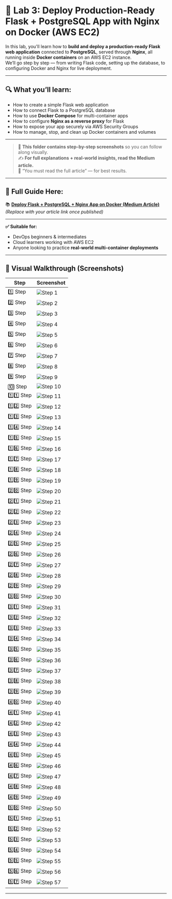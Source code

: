 # 🐳 Lab 3: Deploy Production-Ready Flask + PostgreSQL App with Nginx on Docker (AWS EC2)

In this lab, you'll learn how to **build and deploy a production-ready Flask web application** connected to **PostgreSQL**, served through **Nginx**, all running inside **Docker containers** on an AWS EC2 instance.  
We’ll go step by step — from writing Flask code, setting up the database, to configuring Docker and Nginx for live deployment.

---

## 🔍 What you’ll learn:

- How to create a simple Flask web application
- How to connect Flask to a PostgreSQL database
- How to use **Docker Compose** for multi-container apps
- How to configure **Nginx as a reverse proxy** for Flask
- How to expose your app securely via AWS Security Groups
- How to manage, stop, and clean up Docker containers and volumes

---

> 📁 **This folder contains step-by-step screenshots** so you can follow along visually.  
> ✍️ **For full explanations + real-world insights, read the Medium article.**  
> 💬 “You must read the full article” — for best results.

---

## 📖 Full Guide Here:
📚 **[Deploy Flask + PostgreSQL + Nginx App on Docker (Medium Article)](https://medium.com/@sirohi-v/project-3-how-i-built-and-deployed-a-production-ready-flask-app-with-postgresql-using-docker-ee76dc6f76db)**  
*(Replace with your article link once published)*

---

**✅ Suitable for:**
- DevOps beginners & intermediates
- Cloud learners working with AWS EC2
- Anyone looking to practice **real-world multi-container deployments**

---

## 🧭 Visual Walkthrough (Screenshots)

| Step | Screenshot |
|------|------------|
| 1️⃣ Step | ![Step 1](./screenshots/1.png) |
| 2️⃣ Step | ![Step 2](./screenshots/2.png) |
| 3️⃣ Step | ![Step 3](./screenshots/3.png) |
| 4️⃣ Step | ![Step 4](./screenshots/4.png) |
| 5️⃣ Step | ![Step 5](./screenshots/5.png) |
| 6️⃣ Step | ![Step 6](./screenshots/6.png) |
| 7️⃣ Step | ![Step 7](./screenshots/7.png) |
| 8️⃣ Step | ![Step 8](./screenshots/8.png) |
| 9️⃣ Step | ![Step 9](./screenshots/9.png) |
| 🔟 Step | ![Step 10](./screenshots/10.png) |
| 1️⃣1️⃣ Step | ![Step 11](./screenshots/11.png) |
| 1️⃣2️⃣ Step | ![Step 12](./screenshots/12.png) |
| 1️⃣3️⃣ Step | ![Step 13](./screenshots/13.png) |
| 1️⃣4️⃣ Step | ![Step 14](./screenshots/14.png) |
| 1️⃣5️⃣ Step | ![Step 15](./screenshots/15.png) |
| 1️⃣6️⃣ Step | ![Step 16](./screenshots/16.png) |
| 1️⃣7️⃣ Step | ![Step 17](./screenshots/17.png) |
| 1️⃣8️⃣ Step | ![Step 18](./screenshots/18.png) |
| 1️⃣9️⃣ Step | ![Step 19](./screenshots/19.png) |
| 2️⃣0️⃣ Step | ![Step 20](./screenshots/20.png) |
| 2️⃣1️⃣ Step | ![Step 21](./screenshots/21.png) |
| 2️⃣2️⃣ Step | ![Step 22](./screenshots/22.png) |
| 2️⃣3️⃣ Step | ![Step 23](./screenshots/23.png) |
| 2️⃣4️⃣ Step | ![Step 24](./screenshots/24.png) |
| 2️⃣5️⃣ Step | ![Step 25](./screenshots/25.png) |
| 2️⃣6️⃣ Step | ![Step 26](./screenshots/26.png) |
| 2️⃣7️⃣ Step | ![Step 27](./screenshots/27.png) |
| 2️⃣8️⃣ Step | ![Step 28](./screenshots/28.png) |
| 2️⃣9️⃣ Step | ![Step 29](./screenshots/29.png) |
| 3️⃣0️⃣ Step | ![Step 30](./screenshots/30.png) |
| 3️⃣1️⃣ Step | ![Step 31](./screenshots/31.png) |
| 3️⃣2️⃣ Step | ![Step 32](./screenshots/32.png) |
| 3️⃣3️⃣ Step | ![Step 33](./screenshots/33.png) |
| 3️⃣4️⃣ Step | ![Step 34](./screenshots/34.png) |
| 3️⃣5️⃣ Step | ![Step 35](./screenshots/35.png) |
| 3️⃣6️⃣ Step | ![Step 36](./screenshots/36.png) |
| 3️⃣7️⃣ Step | ![Step 37](./screenshots/37.png) |
| 3️⃣8️⃣ Step | ![Step 38](./screenshots/38.png) |
| 3️⃣9️⃣ Step | ![Step 39](./screenshots/39.png) |
| 4️⃣0️⃣ Step | ![Step 40](./screenshots/40.png) |
| 4️⃣1️⃣ Step | ![Step 41](./screenshots/41.png) |
| 4️⃣2️⃣ Step | ![Step 42](./screenshots/42.png) |
| 4️⃣3️⃣ Step | ![Step 43](./screenshots/43.png) |
| 4️⃣4️⃣ Step | ![Step 44](./screenshots/44.png) |
| 4️⃣5️⃣ Step | ![Step 45](./screenshots/45.png) |
| 4️⃣6️⃣ Step | ![Step 46](./screenshots/46.png) |
| 4️⃣7️⃣ Step | ![Step 47](./screenshots/47.png) |
| 4️⃣8️⃣ Step | ![Step 48](./screenshots/48.png) |
| 4️⃣9️⃣ Step | ![Step 49](./screenshots/49.png) |
| 5️⃣0️⃣ Step | ![Step 50](./screenshots/50.png) |
| 5️⃣1️⃣ Step | ![Step 51](./screenshots/51.png) |
| 5️⃣2️⃣ Step | ![Step 52](./screenshots/52.png) |
| 5️⃣3️⃣ Step | ![Step 53](./screenshots/53.png) |
| 5️⃣4️⃣ Step | ![Step 54](./screenshots/54.png) |
| 5️⃣5️⃣ Step | ![Step 55](./screenshots/55.png) |
| 5️⃣6️⃣ Step | ![Step 56](./screenshots/56.png) |
| 5️⃣7️⃣ Step | ![Step 57](./screenshots/57.png) |

---

